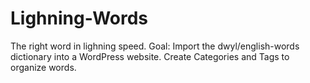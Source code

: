 # Lighning-Words
The right word in lighning speed.
Goal: Import the dwyl/english-words dictionary into a WordPress website.
Create Categories and Tags to organize words.

 
